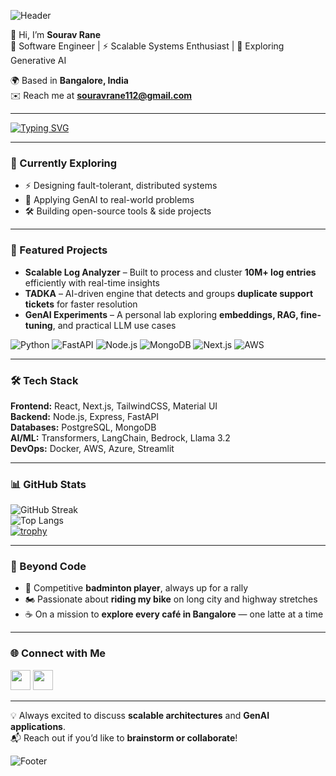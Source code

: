 ![Header](https://capsule-render.vercel.app/api?type=waving&color=8A2BE2,00BFFF&height=200&section=header&text=Sourav%20Rane&fontSize=50&animation=fadeIn&fontAlignY=35&fontColor=ffffff&desc=Software%20Engineer%20%7C%20Scalable%20Systems%20and%20GenAI%20Enthusiast&descAlignY=55&descAlign=50&descAlign=50)


👋 Hi, I’m **Sourav Rane**  
🚀 Software Engineer | ⚡ Scalable Systems Enthusiast | 🤖 Exploring Generative AI  

🌍 Based in **Bangalore, India**  
✉️ Reach me at **[souravrane112@gmail.com](mailto:souravrane112@gmail.com)**  

---

[![Typing SVG](https://readme-typing-svg.demolab.com?size=22&pause=800&width=650&lines=Building+Scalable+Systems;Exploring+Generative+AI;Always+Learning+and+Sharing)](https://github.com/DenverCoder1/readme-typing-svg)

---

### 🌱 Currently Exploring
- ⚡ Designing fault-tolerant, distributed systems  
- 🤖 Applying GenAI to real-world problems  
- 🛠️ Building open-source tools & side projects  

---

### 🚀 Featured Projects
- **Scalable Log Analyzer** – Built to process and cluster **10M+ log entries** efficiently with real-time insights  
- **TADKA** – AI-driven engine that detects and groups **duplicate support tickets** for faster resolution  
- **GenAI Experiments** – A personal lab exploring **embeddings, RAG, fine-tuning**, and practical LLM use cases  

![Python](https://img.shields.io/badge/Python-3.12-blue?logo=python)
![FastAPI](https://img.shields.io/badge/FastAPI-async-green?logo=fastapi)
![Node.js](https://img.shields.io/badge/Node.js-Backend-green?logo=node.js)
![MongoDB](https://img.shields.io/badge/MongoDB-NoSQL-brightgreen?logo=mongodb)
![Next.js](https://img.shields.io/badge/Next.js-Fullstack-black?logo=next.js)
![AWS](https://img.shields.io/badge/AWS-Cloud-orange?logo=amazonaws)

---

### 🛠️ Tech Stack
**Frontend:** React, Next.js, TailwindCSS, Material UI  
**Backend:** Node.js, Express, FastAPI  
**Databases:** PostgreSQL, MongoDB  
**AI/ML:** Transformers, LangChain, Bedrock, Llama 3.2  
**DevOps:** Docker, AWS, Azure, Streamlit  

---

### 📊 GitHub Stats
![GitHub Streak](https://github-readme-streak-stats.herokuapp.com/?user=souravrane&theme=radical&hide_border=true)  
![Top Langs](https://github-readme-stats.vercel.app/api/top-langs/?username=souravrane&layout=compact&theme=radical)  
[![trophy](https://github-profile-trophy.vercel.app/?username=souravrane&theme=onedark)](https://github.com/ryo-ma/github-profile-trophy)

---

### 🎯 Beyond Code
- 🏸 Competitive **badminton player**, always up for a rally  
- 🏍️ Passionate about **riding my bike** on long city and highway stretches  
- ☕ On a mission to **explore every café in Bangalore** — one latte at a time  

---

### 🌐 Connect with Me
<p align="left">
<a href="https://www.github.com/souravrane" target="_blank"><img src="https://raw.githubusercontent.com/danielcranney/readme-generator/main/public/icons/socials/github.svg" width="32" height="32" /></a>
<a href="https://www.linkedin.com/in/souravrane" target="_blank"><img src="https://raw.githubusercontent.com/danielcranney/readme-generator/main/public/icons/socials/linkedin.svg" width="32" height="32" /></a>
</p>

---

💡 Always excited to discuss **scalable architectures** and **GenAI applications**.  
📬 Reach out if you’d like to **brainstorm or collaborate**!

![Footer](https://capsule-render.vercel.app/api?type=waving&color=8A2BE2,00BFFF&height=120&section=footer)
